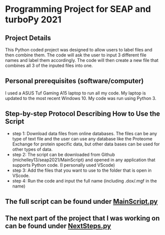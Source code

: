 # Programming Project for SEAP and turboPy 2021

## Project Details

This Python coded project was designed to allow users to label files and then combine them. The code will ask the user to input 3 different file names and label them accordingly. The code will then create a new file that combines all 3 of the inputed files into one. 


## Personal prerequisites (software/computer)
I used a ASUS Tuf Gaming A15 laptop to run all my code. My laptop is updated to the most recent Windows 10. My code was run using Python 3.


## Step-by-step Protocol Describing How to Use the Script
- step 1: Download data files from online databases. The files can be any type of text file and the user can use any database like the Proteome Exchange for protein specific data, but other data bases can be used for other types of data.
- step 2: The script can be downloaded from Github (michelley13/seap2021/MainScript) and opened in any application that supports Python code. (I personally used VScode) 
- step 3: Add the files that you want to use to the folder that is open in VScode.
- step 4: Run the code and input the full name (including .dox/.mgf in the name)

## The full script can be found under [MainScript.py](https://github.com/michelley13/seap2021/blob/e066ceaa943ea632edb40ab0b6f1b20c9917df79/MainScript.py)

## The next part of the project that I was working on can be found under [NextSteps.py](https://github.com/michelley13/seap2021/blob/0dcf6cd92c7afa4aa15c9fbe3a0ec5d76fc83635/NextSteps.py)
